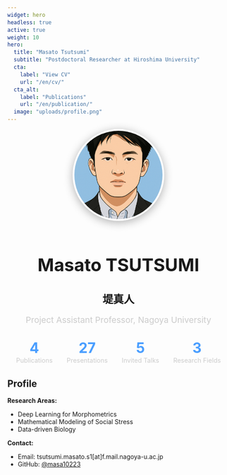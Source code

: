 ```yaml
---
widget: hero
headless: true
active: true
weight: 10
hero:
  title: "Masato Tsutsumi"
  subtitle: "Postdoctoral Researcher at Hiroshima University"
  cta:
    label: "View CV"
    url: "/en/cv/"
  cta_alt:
    label: "Publications"
    url: "/en/publication/"
  image: "uploads/profile.png"
---
```


<div style="text-align: center; margin-bottom: 2rem;">
  <img src="/uploads/profile.png" alt="Masato Tsutsumi" style="width: 200px; height: 200px; border-radius: 50%; object-fit: cover; margin-bottom: 1rem; border: 4px solid rgba(255, 255, 255, 0.2); box-shadow: 0 4px 20px rgba(0, 0, 0, 0.3);">
  <h1 style="font-size: 2.5rem; font-weight: 700; margin-bottom: 0.5rem; color: inherit;">Masato TSUTSUMI</h1>
  <h2 style="font-size: 1.5rem; font-weight: 600; margin-bottom: 1rem; color: inherit;">堤真人</h2>
  <p style="font-size: 1.2rem; margin-bottom: 1rem; color: #ccc;">Project Assistant Professor, Nagoya University</p>
</div>

<div class="research-stats" style="display: flex; justify-content: center; gap: 2rem; margin-bottom: 2rem; flex-wrap: wrap;">
  <div class="stat-item" style="text-align: center; color: inherit;">
    <div style="font-size: 2rem; font-weight: bold; color: #4a9eff;">4</div>
    <div style="font-size: 0.9rem; color: #ccc;">Publications</div>
  </div>
  <div class="stat-item" style="text-align: center; color: inherit;">
    <div style="font-size: 2rem; font-weight: bold; color: #4a9eff;">27</div>
    <div style="font-size: 0.9rem; color: #ccc;">Presentations</div>
  </div>
  <div class="stat-item" style="text-align: center; color: inherit;">
    <div style="font-size: 2rem; font-weight: bold; color: #4a9eff;">5</div>
    <div style="font-size: 0.9rem; color: #ccc;">Invited Talks</div>
  </div>
  <div class="stat-item" style="text-align: center; color: inherit;">
    <div style="font-size: 2rem; font-weight: bold; color: #4a9eff;">3</div>
    <div style="font-size: 0.9rem; color: #ccc;">Research Fields</div>
  </div>
</div>

## Profile
**Research Areas:**
- Deep Learning for Morphometrics
- Mathematical Modeling of Social Stress
- Data-driven Biology

**Contact:**
- Email: tsutsumi.masato.s1[at]f.mail.nagoya-u.ac.jp
- GitHub: [@masa10223](https://github.com/masa10223)
